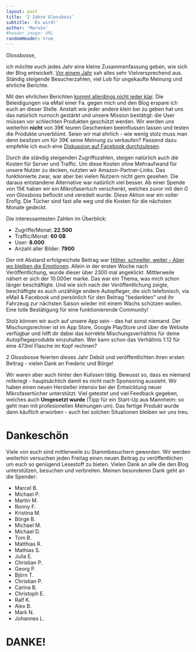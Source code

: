 ```yaml
---
layout: post
title: '2 Jahre Glossboss'
subtitle: 'Es wird!'
author: 'Marvin'
#header_image: URL
randomHeader: true
---
```

Glossbosse,

ich möchte euch jedes Jahr eine kleine Zusammenfassung geben, wie sich der Blog entwickelt. [Vor einem Jahr](https://glossboss.de/allgemein/1-jahr-glossboss/) sah alles sehr Vielversprechend aus. Ständig steigende Besucherzahlen, viel Lob für ungekaufte Meinung und ehrliche Berichte.

Mit den ehrlichen Berichten [kommt allerdings nicht jeder klar](https://glossboss.de/produkttest/herrenfahrt-spruehglanz-schnellversiegelung-test-review/). Die Beleidigungen via eMail einer Fa. gegen mich und den Blog erspare ich euch an dieser Stelle. Anstatt wie jeder andere klein bei zu geben hat uns das natürlich nurnoch gestärkt und unsere Mission bestätigt: die User müssen vor schlechten Produkten geschützt werden. Wir werden uns weiterhin **nicht** von 39€ teuren Geschenken beeinflussen lassen und testen die Produkte unverblümt. Seien wir mal ehrlich - wie wenig stolz muss man denn besitzen um für 39€ seine Meinung zu verkaufen?
Passend dazu empfehle ich euch eine [Diskussion auf Facebook durchzulesen](http://www.facebook.com/glossbossblog/posts/1672441973014280).

Durch die ständig steigenden Zugriffszahlen, steigen natürlich auch die Kosten für Server und Traffic. Um diese Kosten ohne Mehraufwand für unsere Nutzer zu decken, nutzten wir Amazon-Partner-Links. Das funktionierte zwar, war aber bei vielen Nutzern nicht gern gesehen. Die daraus entstandene Alternative war natürlich viel besser. Ab einer Spende von 15€ haben wir ein Mikrofasertuch verschenkt, welches zuvor mit den *G* von Glossboss beflockt und veredelt wurde. Diese Aktion war ein voller Eroflg. Die Tücher sind fast alle weg und die Kosten für die nächsten Monate gedeckt.

Die interessantesten Zahlen im Überblick:

- Zugriffe/Monat: **22.500**
- Traffic/Monat: **60 GB**
- User: **8.000**
- Anzahl aller Bilder: **7900**

Der mit Abstand erfolgreichste Beitrag war [Höher, schneller, weiter - Aber wo bleiben die Emotionen](https://glossboss.de/allgemein/coatings-und-versiegelung-gegen-wachs/). Allein in der ersten Woche nach Veröffentlichung, wurde dieser über 2300 mal angeklickt. Mittlerweile nähert er sich der 10.000er marke. Das war ein Thema, was mich schon länger beschäftigte. Und wie sich nach der Veröffentlichung zeigte, beschäftigte es auch unzählige andere Autopfleger, die sich telefonisch, via eMail & Facebook und persönlich für den Beitrag "bedankten" und ihr Fahrzeug zur nächsten Saison wieder mit einem Wachs schützen wollen. Eine tolle Bestätigung für eine funktionierende Community!

Stolz können wir auch auf unsere App sein - das hat sonst niemand. Der Mischungsrechner ist im App Store, Google PlayStore und über die Website verfügbar und hilft dir dabei das korrekte Mischungsverhältnis für deine Autopflegeprodukte einzuhalten. Wer kann schon das Verhältnis 1:12 für eine 473ml Flasche im Kopf rechnen?

2 Glossbosse feierten dieses Jahr Debüt und veröffentlichten ihren ersten Beitrag - vielen Dank an Frederic und Börge!

Wir waren aber auch hinter den Kulissen tätig. Bewusst so, dass es niemand mitkriegt - hauptsächlich damit es nicht nach Sponsoring aussieht. Wir haben einen neuen Hersteller intensiv bei der Entwicklung neuer Mikrofasertücher unterstützt. Viel getestet und viel Feedback gegeben, welches auch **Umgesetzt wurde** (Tipp für ein Start-Up aus Mannheim: so geht man mit profesionellen Meinungen um). Das fertige Produkt wurde dann käuflich erworben - auch bei solchen Situationen bleiben wir uns treu.


# Dankeschön

Viele von euch sind mittlerweile zu Stammbesuchern geworden. Wir werden weiterhin versuchen jeden Freitag einen neuen Beitrag zu veröffentlichen um euch so genügend Lesestoff zu bieten. Vielen Dank an alle die den Blog unterstützen, besuchen und verbreiten. Meinen besonderen Dank geht an die Spender:

- Marcel B.
- Michael P.
- Martin M.
- Ronny F.
- Kristina M.
- Börge B.
- Michael M.
- Michael D.
- Tom B.
- Matthias R.
- Mathias S.
- Julia E.
- Christian P.
- Georg P.
- Björn T.
- Christian P.
- Carina B.
- Christoph E.
- Ralf K.
- Alex B.
- Mark N.
- Johannes L.

# DANKE!